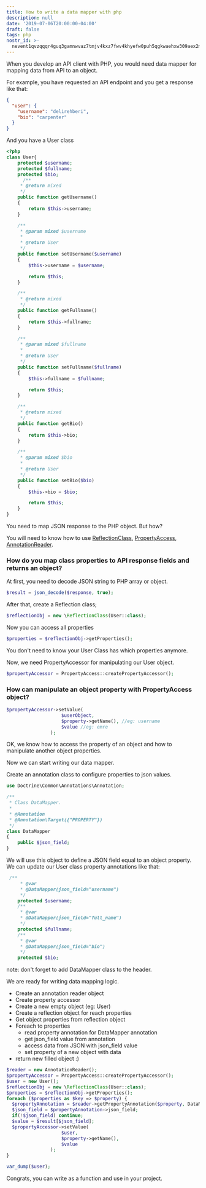 ```yaml
---
title: How to write a data mapper with php
description: null
date: '2019-07-06T20:00:00-04:00'
draft: false
tags: php
nostr_id: >-
  nevent1qvzqqqr4guq3gamnwvaz7tmjv4kxz7fwv4khyefw0puh5qgkwaehxw309aex2mrp0yhxummnw3ezucnpdejqz9rhwden5te0wfjkccte9ejxzmt4wvhxjmcprpmhxue69uhhyetvv9ujuumwdae8gtnnda3kjctvqyxhwumn8ghj7mn0wvhxcmmvqyt8wumn8ghj7un9d3shjtnswf5k6ctv9ehx2aqppamhxue69uhkummnw3ezumt0d5q3vamnwvaz7tmjv4kxz7fwdehhxtnnda3kjctvqyd8wumn8ghj7ctjw35kxmr9wvhxcctev4erxtnwv4mhxqg7waehxw309akkcuewv94kgetwd9azuetyw5h8gu30dehhxarjqqspfhg8chsmxh27ghgk28f3p5epg5k3x5f6h9qvqpdqxsh8p0w3txgwv85r0
---
```



When you develop an API client with PHP, you would need data mapper for mapping data from API to an object. 
<!--more-->
For example, you have requested an API endpoint and you get a response like that:

```json
{
  "user": {
    "username": "delirehberi",
    "bio": "carpenter"
  }
}
```

And you have a User class 

```php
<?php
class User{ 
    protected $username; 
    protected $fullname; 
    protected $bio;
      /**
     * @return mixed
     */
    public function getUsername()
    {
        return $this->username;
    }

    /**
     * @param mixed $username
     *
     * @return User
     */
    public function setUsername($username)
    {
        $this->username = $username;

        return $this;
    }

    /**
     * @return mixed
     */
    public function getFullname()
    {
        return $this->fullname;
    }

    /**
     * @param mixed $fullname
     *
     * @return User
     */
    public function setFullname($fullname)
    {
        $this->fullname = $fullname;

        return $this;
    }

    /**
     * @return mixed
     */
    public function getBio()
    {
        return $this->bio;
    }

    /**
     * @param mixed $bio
     *
     * @return User
     */
    public function setBio($bio)
    {
        $this->bio = $bio;

        return $this;
    }
}
```

You need to map JSON response to the PHP object. But how?

You will need to know how to use [ReflectionClass](https://php.net/manual/en/class.reflectionclass.php), [PropertyAccess](https://symfony.com/doc/current/components/property_access.html), [AnnotationReader](https://www.doctrine-project.org/api/annotations/1.6/Doctrine/Common/Annotations/AnnotationReader.html).

### How do you map class properties to API response fields and returns an object?

At first, you need to decode JSON string to PHP array or object.

```php
$result = json_decode($response, true);
```

After that, create a Reflection class;

```php
$reflectionObj = new \ReflectionClass(User::class);
```

Now you can access all properties

```php
$properties = $reflectionObj->getProperties();
```

You don't need to know your User Class has which properties anymore. 

Now, we need PropertyAccessor for manipulating our User object. 

```php
$propertyAccessor = PropertyAccess::createPropertyAccessor();
```

### How can manipulate an object property with PropertyAccess object?

```php
$propertyAccessor->setValue(
                    $userObject,
                    $property->getName(), //eg: username
                    $value //eg: emre
                );
```

OK, we know how to access the property of an object and how to manipulate another object properties.

Now we can start writing our data mapper.

Create an annotation class to configure properties to json values.

```php
use Doctrine\Common\Annotations\Annotation;

/**
 * Class DataMapper.
 *
 * @Annotation
 * @Annotation\Target({"PROPERTY"})
 */
class DataMapper
{
    public $json_field;
}

```

We will use this object to define a JSON field equal to an object property. We can update our User class property annotations like that:

```php
 /**
     * @var
     * @DataMapper(json_field="username")
     */
    protected $username;
    /**
     * @var
     * @DataMapper(json_field="full_name")
     */
    protected $fullname;
    /**
     * @var
     * @DataMapper(json_field="bio")
     */
    protected $bio;
```

note: don't forget to add DataMapper class to the header.

We are ready for writing data mapping logic.

- Create an annotation reader object
- Create property accessor
- Create a new empty object (eg: User)
- Create a reflection object for reach properties
- Get object properties from reflection object
- Foreach to properties
  - read property annotation for DataMapper annotation
  - get json_field value from annotation
  - access data from JSON with json_field value
  - set property of a new object with data
- return new filled object :)

```php
$reader = new AnnotationReader();
$propertyAccessor = PropertyAccess::createPropertyAccessor();
$user = new User();
$reflectionObj = new \ReflectionClass(User::class);
$properties = $reflectionObj->getProperties();
foreach ($properties as $key => $property) {
  $propertyAnnotation = $reader->getPropertyAnnotation($property, DataMapper::class);
  $json_field = $propertyAnnotation->json_field;
  if(!$json_field) continue;
  $value = $result[$json_field];
  $propertyAccessor->setValue(
                    $user,
                    $property->getName(),
                    $value
                );
}

var_dump($user);
```

Congrats, you can write as a function and use in your project.


